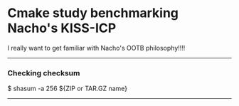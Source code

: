 # Cmake study benchmarking Nacho's KISS-ICP

I really want to get familiar with Nacho's OOTB philosophy!!!!

---

### Checking checksum

$ shasum -a 256 ${ZIP or TAR.GZ name}

---
